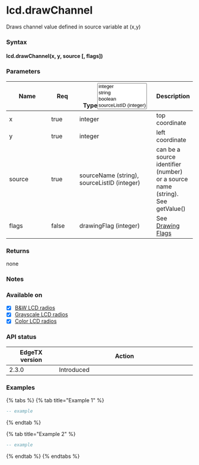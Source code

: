 # lcd.drawChannel

Draws channel value defined in source variable at (x,y)

### Syntax

#### lcd.drawChannel(x, y, source \[, flags])

### Parameters

<table><thead><tr><th width="109">Name</th><th width="66" data-type="checkbox">Req</th><th width="206">Type<select multiple><option value="geKhkYtcPJp7" label="integer" color="blue"></option><option value="yo0OLIWLoPV1" label="string" color="blue"></option><option value="3Ue3LVDEDMIi" label="boolean" color="blue"></option><option value="zz1EdkzHHpjF" label="sourceListID (integer)" color="blue"></option><option value="KmQkeSxb6Yub" label="sourceName (string)" color="blue"></option><option value="CM9F3luDxJTJ" label="drawingFlag (integer)" color="blue"></option></select></th><th>Description</th></tr></thead><tbody><tr><td>x</td><td>true</td><td><span data-option="geKhkYtcPJp7">integer</span></td><td>top coordinate</td></tr><tr><td>y</td><td>true</td><td><span data-option="geKhkYtcPJp7">integer</span></td><td>left coordinate</td></tr><tr><td>source</td><td>true</td><td><span data-option="KmQkeSxb6Yub">sourceName (string), </span><span data-option="zz1EdkzHHpjF">sourceListID (integer)</span></td><td>can be a source identifier (number) or a source name (string). See getValue()</td></tr><tr><td>flags</td><td>false</td><td><span data-option="CM9F3luDxJTJ">drawingFlag (integer)</span></td><td>See <a href="../../lua-api-programming/drawing-flags-and-colors.md">Drawing Flags</a></td></tr></tbody></table>

### Returns

none

### Notes

### Available on

* [x] [B\&W LCD radios](../../overview/radios/#radios-with-b-and-w-lcd-screen)
* [x] [Grayscale LCD radios](../../overview/radios/#radios-with-grayscale-lcd-screen)
* [x] [Color LCD radios](../../overview/radios/#radios-with-color-lcd-screen)

### API status

<table><thead><tr><th width="166">EdgeTX version</th><th width="573">Action</th></tr></thead><tbody><tr><td>2.3.0</td><td>Introduced</td></tr></tbody></table>

### Examples

{% tabs %}
{% tab title="Example 1" %}
```lua
-- example
```
{% endtab %}

{% tab title="Example 2" %}
```lua
-- example
```
{% endtab %}
{% endtabs %}
